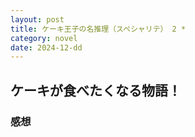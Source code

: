 ```yaml
---
layout: post
title: ケーキ王子の名推理（スペシャリテ） 2 *
category: novel
date: 2024-12-dd
---
```


## ケーキが食べたくなる物語！

### 感想

